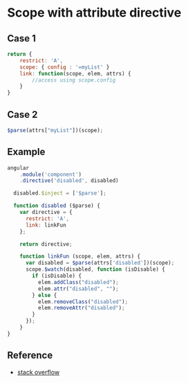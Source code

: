 # Scope with attribute directive

## Case 1

```javascript
return {
    restrict: 'A',
    scope: { config : '=myList' }
    link: function(scope, elem, attrs) {
        //access using scope.config
    }
}
```

## Case 2

```javascript
$parse(attrs["myList"])(scope);
```

## Example

```javascript
angular
    .module('component')
    .directive('disabled', disabled)

  disabled.$inject = ['$parse'];

  function disabled ($parse) {
    var directive = {
      restrict: 'A',
      link: linkFun
    };

    return directive;

    function linkFun (scope, elem, attrs) {
      var disabled = $parse(attrs['disabled'])(scope);
      scope.$watch(disabled, function (isDisable) {
        if (isDisable) {
          elem.addClass("disabled");
          elem.attr("disabled", "");
        } else {
          elem.removeClass("disabled");
          elem.removeAttr("disabled");
        }
      });
    }
}
```


## Reference

* [stack overflow](http://stackoverflow.com/questions/27728712/angular-restrict-a-directive-pass-object)